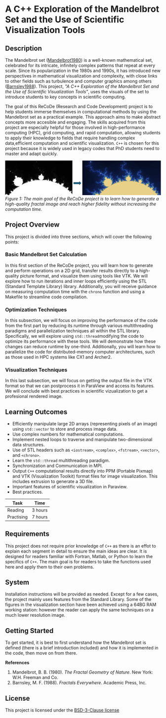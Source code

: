 <!-- Your Project title, make it sound catchy! -->

# A C++ Exploration of the Mandelbrot Set and the Use of Scientific Visualization Tools

<!-- Provide a short description to your project -->

## Description

The Mandelbrot set ([Mandelbrot1980](#mandelbrot1980)) is a well-known mathematical set, celebrated for its intricate, infinitely complex patterns that repeat at every scale. Since its popularization in the 1980s and 1990s, it has introduced new perspectives in mathematical visualization and complexity, with close links to other fields such as turbulence and computer graphics among others ([Barnsley1988](#barnsley1988)). This project, *"A C++ Exploration of the Mandelbrot Set and the Use of Scientific Visualization Tools"*, uses the visuals of the set to introduce students to key concepts in scientific computing.


The goal of this ReCoDe (Research and Code Development) project is to help students immerse themselves in computational methods by using the Mandelbrot set as a practical example. This approach aims to make abstract concepts more accesible and engaging. The skills acquired from this project are especially helpful for those involved in high-performance computing (HPC), grid computing, and rapid computation, allowing students to apply their knowledge to fields that require handling complex data,efficient computation and scientific visualization. `C++` is chosen for this project because it is widely used in legacy codes that PhD students need to master and adapt quickly. 

![Main goal of the ReCoDe project: to achieve a high fidelity fractal image in an efficient way.](/docs/Figures/ReCoDe_mandel_brot.png)
*Figure 1: The main goal of the ReCoDe project is to learn how to generate a high-quality fractal image and reach higher fidelity without increasing the computation time.*


## Project Overview
This project is divided into three sections, which will cover the following points:

### Basic Mandelbrot Set Calculation

In this first section of the ReCoDe project, you will learn how to generate and perform operations on a 2D grid, transfer results directly to a high-quality picture format, and visualize them using tools like VTK. We will explore how to run iterations and inner loops efficiently using the STL (Standard Template Library) library. Additionally, you will receive guidance on measuring computation time with the `chrono` function and using a Makefile to streamline code compilation.

### Optimization Techniques

In this subsection, we will focus on improving the performance of the code from the first part by reducing its runtime through various multithreading paradigms and parallelization techniques all within the STL library. Specifically, we will explore using `std::thread`modifying the code to optimize its performance with these tools. We will demonstrate how these changes can reduce runtime by one-third. Additionally, you will learn how to parallelize the code for distributed-memory computer architectures, such as those used in HPC systems like CX1 and Archer2.

### Visualization Techniques
In this last subsection, we will focus on getting the output file in the VTK format so that we can postprocess it in ParaView and access its features. We will conclude with best practices in scientific vizualization to get a profesional rendered image.


## Learning Outcomes

- Efficiently manipulate large 2D arrays (representing pixels of an image) using `std::vector` to store and process image data.
- Use complex numbers for mathematical computations.
- Implement nested loops to traverse and manipulate two-dimensional data structures.
- Use of STL headers such as `<iostream>`, `<complex>`, `<fstream>`, `<vector>`, and `<chrono>`.
- Learn the `std::thread` multithreading paradigm.
- Synchronization and Communication in MPI.
- Output `C++` computational results directly into PPM (Portable Pixmap) and VTK (Visualization Toolkit) format files for image visualization. This includes extrusion to generate a 3D file.
- Important features of scientific visualization in Paraview.
- Best practices.

| Task       | Time    |
| ---------- | ------- |
| Reading    | 3 hours |
| Practising | 7 hours |


## Requirements
This project does not require prior knowledge of `C++` as there is an effot to explain each segment in detail to ensure the main ideas are clear. It is designed for readers familiar with Fortran, Matlab, or Python to learn the specifics of `C++`. The main goal is for readers to take the functions used here and apply them to their own problems.

## System
Installation instructions will be provided as needed. Except for a few cases, the project mainly uses features from the Standard Library. Some of the figures in the visualization section have been achieved using a 64BG RAM working station: however the reader can apply the same techniques on a much lower resolution image.

## Getting Started
To get started, it is best to first understand how the Mandelbrot set is defined (there is a brief introduction included) and how it is implemented in the code, then move on from there.


**References**

1. <a id="mandelbrot1980"></a>Mandelbrot, B. B. (1980). *The Fractal Geometry of Nature*. New York: W.H. Freeman and Co.
2. <a id="barnsley1988"></a>Barnsley, M. F. (1988). *Fractals Everywhere*. Academic Press, Inc.

## License

This project is licensed under the [BSD-3-Clause license](LICENSE.md)




